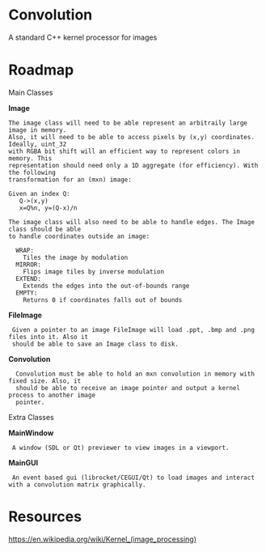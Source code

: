 # Convolution
A standard  C++ kernel processor for images
 
# Roadmap

Main Classes

  **Image** 
    
    The image class will need to be able represent an arbitraily large image in memory. 
    Also, it will need to be able to access pixels by (x,y) coordinates. Ideally, uint_32
    with RGBA bit shift will an efficient way to represent colors in memory. This
    representation should need only a 1D aggregate (for efficiency). With the following
    transformation for an (mxn) image:
    
    Given an index Q:
       Q->(x,y)
       x=Q%n, y=(Q-x)/n
    
    The image class will also need to be able to handle edges. The Image class should be able
    to handle coordinates outside an image:
    
      WRAP:
        Tiles the image by modulation
      MIRROR:
        Flips image tiles by inverse modulation
      EXTEND:
        Extends the edges into the out-of-bounds range
      EMPTY:
        Returns 0 if coordinates falls out of bounds
   
   **FileImage**     
     
     Given a pointer to an image FileImage will load .ppt, .bmp and .png files into it. Also it
     should be able to save an Image class to disk.
     
   **Convolution**
      
      Convolution must be able to hold an mxn convolution in memory with fixed size. Also, it 
      should be able to receive an image pointer and output a kernel process to another image 
      pointer.
      
   Extra Classes
      
   **MainWindow**
   
     A window (SDL or Qt) previewer to view images in a viewport.
     
   **MainGUI**
   
     An event based gui (librocket/CEGUI/Qt) to load images and interact with a convolution matrix graphically.
 
# Resources

  https://en.wikipedia.org/wiki/Kernel_(image_processing)
       
